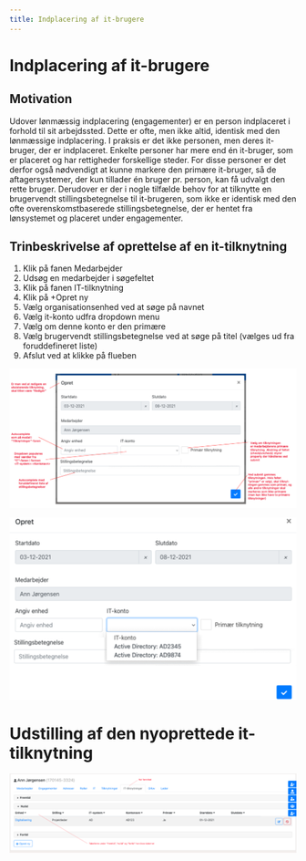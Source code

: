```yaml
---
title: Indplacering af it-brugere
---
```


# Indplacering af it-brugere

## Motivation

Udover lønmæssig indplacering (engagementer) er en person indplaceret i forhold til sit arbejdssted. Dette er ofte, men ikke altid, identisk med den lønmæssige indplacering. I praksis er det ikke personen, men deres it-bruger, der er indplaceret. Enkelte personer har mere end én it-bruger, som er placeret og har rettigheder forskellige steder.
For disse personer er det derfor også nødvendigt at kunne markere den primære it-bruger, så de aftagersystemer, der kun tillader én bruger pr. person, kan få udvalgt den rette bruger. Derudover er der i nogle tilfælde behov for at tilknytte en brugervendt stillingsbetegnelse til it-brugeren, som ikke er identisk med den ofte overenskomstbaserede stillingsbetegnelse, der er hentet fra lønsystemet og placeret under engagementer.

## Trinbeskrivelse af oprettelse af en it-tilknytning

1. Klik på fanen Medarbejder
2. Udsøg en medarbejder i søgefeltet
3. Klik på fanen IT-tilknytning
4. Klik på +Opret ny
5. Vælg organisationsenhed ved at søge på navnet
6. Vælg it-konto udfra dropdown menu
7. Vælg om denne konto er den primære
8. Vælg brugervendt stillingsbetegnelse ved at søge på titel (vælges ud fra foruddefineret liste)
9. Afslut ved at klikke på flueben

![image](../graphics/0ittilknytningeroprettelse.png)

![image](../graphics/01tilknytningeroprettelse.png)

# Udstilling af den nyoprettede it-tilknytning

![image](../graphics/1ittilknytningerfaneblad.png)
